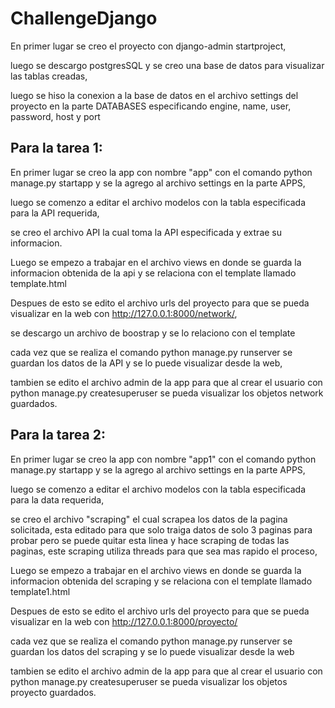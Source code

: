 # ChallengeDjango

En primer lugar se creo el proyecto con django-admin startproject,

luego se descargo postgresSQL y se creo una base de datos para visualizar las tablas creadas,

luego se hiso la conexion a la base de datos en el archivo settings del proyecto en la parte DATABASES especificando engine, name, user, password, host y port

## Para la tarea 1:
En primer lugar se creo la app con nombre "app" con el comando python manage.py startapp y se la agrego al archivo settings en la parte APPS,

luego se comenzo a editar el archivo modelos con la tabla especificada para la API requerida,

se creo el archivo API la cual toma la API especificada y extrae su informacion.

Luego se empezo a trabajar en el archivo views en donde se guarda la informacion obtenida de la api y se relaciona con el template llamado template.html

Despues de esto se edito el archivo urls del proyecto para que se pueda visualizar en la web con http://127.0.0.1:8000/network/,

se descargo un archivo de boostrap y se lo relaciono con el template

cada vez que se realiza el comando python manage.py runserver se guardan los datos de la API y se lo puede visualizar desde la web,

tambien se edito el archivo admin de la app para que al crear el usuario con python manage.py createsuperuser se pueda visualizar los objetos network guardados.

## Para la tarea 2:
En primer lugar se creo la app con nombre "app1" con el comando python manage.py startapp y se la agrego al archivo settings en la parte APPS,

luego se comenzo a editar el archivo modelos con la tabla especificada para la data requerida,

se creo el archivo "scraping" el cual scrapea los datos de la pagina solicitada, esta editado para que solo traiga datos de solo 3 paginas para probar pero se puede quitar esta linea y hace scraping de todas las paginas, este scraping utiliza threads para que sea mas rapido el proceso,

Luego se empezo a trabajar en el archivo views en donde se guarda la informacion obtenida del scraping y se relaciona con el template llamado template1.html

Despues de esto se edito el archivo urls del proyecto para que se pueda visualizar en la web con http://127.0.0.1:8000/proyecto/

cada vez que se realiza el comando python manage.py runserver se guardan los datos del scraping y se lo puede visualizar desde la web

tambien se edito el archivo admin de la app para que al crear el usuario con python manage.py createsuperuser se pueda visualizar los objetos proyecto guardados.

